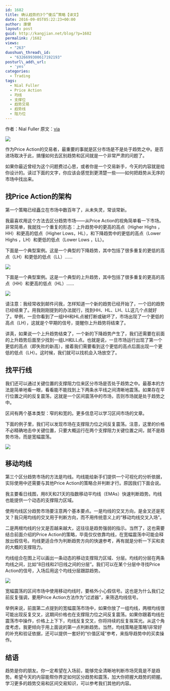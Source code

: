 ```yaml
---
id: 1682
title: 确认趋势的3个“傻瓜”策略【译文】
date: 2016-09-05T05:22:23+00:00
author: 康健
layout: post
guid: http://kangjian.net/blog/?p=1682
permalink: /1682
views:
  - "263"
duoshuo\_thread\_id:
  - "6326699300617192193"
posturl\_add\_url:
  - 'yes'
categories:
  - Trading
tags:
  - Nial Fuller
  - Price Action
  - 均线
  - 支撑位
  - 趋势交易
  - 趋势线
  - 阻力位
---
```

作者：Nial Fuller 原文：[via][1]

![][image-1]

作为Price Action的交易者，最重要的事就是区分市场是不是处于趋势之中。是否进场取决于此，搞懂如何去区别趋势和区间就是一个非常严肃的问题了。

如果你最近曾经为这个问题费过心思，或者你是一个交易新手，今天的内容就是给你设计的。读过下面的文字，你应该会感觉到更清楚一些——如何把趋势从无序的市场中找出来。

## 找Price Action的架构

第一个策略已经矗立在市场中数百年了，从未失灵，常谈常新。

我最喜欢用这个方法去区分趋势市场——从Price Action的视角简单看一下市场。非常简单，我就找一个重复的形态：上升趋势中的更高的高点（Higher Highs ，HH）和更高的低点（Higher Lows，HL），和下降趋势中的更低的高点（Lower Highs ，LH）和更低的低点（Lower Lows ，LL）。

下面是一个典型案例。这是一个典型的下降趋势，其中包括了很多重复的更低的高点（LH）和更低的低点（LL）……

![][image-2]

下面是一个典型案例。这是一个典型的上升趋势，其中包括了很多重复的更高的高点（HH）和更高的低点（HL）……

![][image-3]

请注意：我经常收到邮件问我，怎样知道一个新的趋势已经开始了，一个旧的趋势已经结束了。用我刚刚提到的办法就行，找到HH、HL、LH、LL这几个点就好了。举例，一旦你看到了一组HH和HL点被打断或破坏了，市场出现了一个更低的高点（LH），这就是个早期的信号，提醒你上升趋势将结束了。

讲真，如果说一个上升趋势结束了，一个新的下降趋势产生了，我们还需要在前面的上升趋势后面至少找到一组LH和LL点。也就是说，一旦市场运行出现了第一个更低的高点（即失败的新高），接着我们需要看到这个更低的高点后面出现一个更低的低点（LH）。这时候，我们就可以找机会入场放空了。

## 找平行线

我们还可以通过关键位置的支撑阻力位来区分市场是否处于趋势之中。最基本的方法是简单地看一眼，看看能不能找到上下两条水平线之间清晰地震荡。如果存在平行位置之间的反复震荡，这就是一个区间震荡中的市场，否则市场就是处于趋势之中。

区间有两个基本类型：窄的和宽的。更多信息可以学习区间市场的文章。

下面的例子里，我们可以发现市场在支撑阻力位之间反复震荡。注意，这里的价格不必精确地击中关键位置，只要大概运行在两个支撑阻力关键位置之间，就不是趋势市场，而是宽幅震荡。

![][image-4]

## 移动均线

第三个区分趋势市场的方法是均线。均线能给新手们提供一个可视化的分析依据，实际使用中还需要与其他Price Action的策略合并判断才行。原因我们下面会说。

我主要看日线图，用8天和21天的指数移动平均线（EMAs）快速判断趋势。均线也能提供一个动态的支撑阻力区域。

使用均线区分趋势市场要注意两个基本要点。一是均线的交叉方向，是金叉还是死叉？我只用均线的交叉用于判断方向，而不用传统意义上的“移动均线交叉入场”。

二是两根均线的分叉是否越来越大，这往往是趋势强弱的指示。当然了，这也需要结合前面介绍的Price Action的策略，毕竟仅仅依靠均线，在宽幅震荡中可能会释放出假信号。均线更适合作为判断趋势方向的快速参考，再有就是分析一下买和卖的大概的支撑阻力。

均线组合在图上可以画出一条动态的移动支撑阻力区域、分层。均线的分层在两条均线之间，比如“8日线和21日线之间的分层”。我们可以在某个分层中寻找Price Action的信号，入场后用这个均线分层跟踪趋势。

![][image-5]

宽幅震荡的区间市场中使用移动均线时，要格外小心假信号。这也是为什么我们之前反复强调，要用Price Action方法作为“过滤器”，来筛选均线信号。

举例来说，前面第二点提到的宽幅震荡市场中，如果你放了一组均线，两根均线很可能出现反复交叉，这期间价格也在支撑阻力位之间反复震荡。如果你跟着均线在震荡市中操作，价格上上下下，均线反复交叉，你将持续的反复挨耳光。从这个角度考虑，我更倾向于用上面说的第一点判断趋势。当然，均线策略是策略1非常好的补充和验证依据，还可以提供一套好的“价值区域”参考，来指导趋势中的买卖操作。

## 结语

趋势是你的朋友。你一定希望在入场前，能够完全清晰地判断市场究竟是不是趋势。希望今天的内容能帮你界定如何区分趋势和震荡，加大你把握大趋势的把握。学习更多的趋势交易和区间交易知识，可以参考我们其他的内容。

[1]:	http://www.learntotradethemarket.com/forex-trading-strategies/3-fool-proof-tactics-to-distinguish-a-trending-market-from-a-sideways-market

[image-1]:	http://kangjian.net/images/2016/09/trendingmarket.png
[image-2]:	http://kangjian.net/images/2016/09/trending1.png
[image-3]:	http://kangjian.net/images/2016/09/trending2-11-1.png
[image-4]:	http://kangjian.net/images/2016/09/trending3.png
[image-5]:	http://kangjian.net/images/2016/09/trending22.png